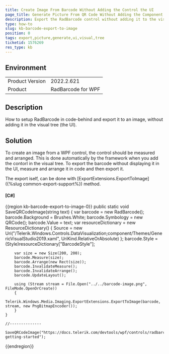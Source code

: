 ```yaml
---
title: Create Image From Barcode Without Adding the Control the UI
page_title: Generate Picture From QR Code Without Adding the Component in Visual Tree
description: Export the RadBarcode control without adding it to the visual tree.
type: how-to
slug: kb-barcode-export-to-image
position: 0
tags: export,picture,generate,ui,visual,tree
ticketid: 1576269
res_type: kb
---
```


## Environment
<table>
	<tbody>
		<tr>
			<td>Product Version</td>
			<td>2022.2.621</td>
		</tr>
		<tr>
			<td>Product</td>
			<td>RadBarcode for WPF</td>
		</tr>
	</tbody>
</table>

## Description

How to setup RadBarcode in code-behind and export it to an image, without adding it in the visual tree (the UI).

## Solution

To create an image from a WPF control, the control should be measured and arranged. This is done automatically by the framework when you add the contorl in the visual tree. To export the barcode without displaying it in the UI, measure and arrange it in code and then export it.

The export iself, can be done with [ExportExtensions.ExportToImage]({%slug common-export-support%}) method.

#### __[C#]__
{{region kb-barcode-export-to-image-0}}
	public static void SaveQRCodeImage(string text)
	{
		var barcode = new RadBarcode();
		barcode.Background = Brushes.White;
		barcode.Symbology = new QRCode();
		barcode.Value = text;
		var resourceDictionary = new ResourceDictionary() 
		{ 
			Source = new Uri("/Telerik.Windows.Controls.DataVisualization;component/Themes/GenericVisualStudio2019.xaml", UriKind.RelativeOrAbsolute) 
		};
		barcode.Style = (Style)resourceDictionary["BarcodeStyle"];

		var size = new Size(200, 200);
		barcode.Measure(size);
		barcode.Arrange(new Rect(size));
		barcode.InvalidateMeasure();
		barcode.InvalidateArrange();
		barcode.UpdateLayout();

		using (Stream stream = File.Open("../../barcode-image.png", FileMode.OpenOrCreate))
		{
			Telerik.Windows.Media.Imaging.ExportExtensions.ExportToImage(barcode, stream, new PngBitmapEncoder());
		}
	}

	//--------------

	SaveQRCodeImage("https://docs.telerik.com/devtools/wpf/controls/radbarcode/barcode-getting-started");
{{endregion}}